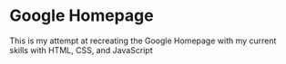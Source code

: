 # Google Homepage
This is my attempt at recreating the Google Homepage with my current skills with HTML, CSS, and JavaScript